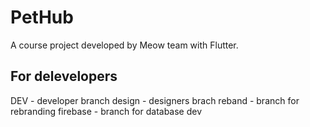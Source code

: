 # PetHub

A course project developed by Meow team with Flutter.

## For delevelopers

DEV - developer branch
design - designers brach
reband - branch for rebranding
firebase - branch for database dev
